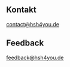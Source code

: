 ## Kontakt

[contact@hsh4you.de](mailto:contact@hsh4you.de)

## Feedback

[feedback@hsh4you.de](mailto:feedback@hsh4you.de)